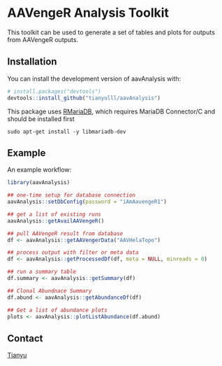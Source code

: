 
<!-- README.md is generated from README.Rmd. Please edit that file -->

# AAVengeR Analysis Toolkit

<!-- badges: start -->
<!-- badges: end -->

This toolkit can be used to generate a set of tables and plots for
outputs from AAVengeR outputs.

## Installation

You can install the development version of aavAnalysis with:

``` r
# install.packages("devtools")
devtools::install_github("tianyulll/aavAnalysis")
```

This package uses
[RMariaDB](https://github.com/r-dbi/RMariaDB?tab=readme-ov-file), which
requires MariaDB Connector/C and should be installed first

    sudo apt-get install -y libmariadb-dev

## Example

An example workflow:

``` r
library(aavAnalysis)

## one-time setup for database connection
aavAnalysis::setDbConfig(password = "iAmAavengeR1")

## get a list of existing runs
aavAnalysis::getAvailAAVengeR()

## pull AAVengeR result from database
df <- aavAnalysis::getAAVengerData("AAVHelaTopo")

## process output with filter or meta data
df <- aavAnalysis::getProcessedDf(df, meta = NULL, minreads = 0)

## run a summary table
df.summary <- aavAnalysis::getSummary(df)

## Clonal Abundnace Summary
df.abund <- aavAnalysis::getAbundanceDf(df)

## Get a list of abundance plots
plots <- aavAnalysis::plotListAbundance(df.abund)
```

## Contact
[Tianyu](mailto:tianyu.lu@pennmedicine.upenn.edu) 
